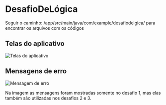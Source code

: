 # DesafioDeLógica

Seguir o caminho: /app/src/main/java/com/example/desafiodelgica/ para encontrar os arquivos com os códigos

## Telas do aplicativo

![Telas do aplicativo](https://user-images.githubusercontent.com/46768661/202929254-c59a7d5d-d1eb-4f77-bc11-3948c109ea2c.png)

## Mensagens de erro

![Mensagem de erro](https://user-images.githubusercontent.com/46768661/202933418-bb73ddcb-065c-4b19-8613-34814a4cb596.jpg)

Na imagem as mensagens foram mostradas somente no desafio 1, mas elas também são utilizadas nos desafios 2 e 3.
